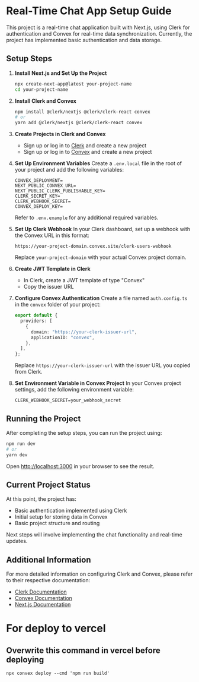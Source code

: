 # Real-Time Chat App Setup Guide

This project is a real-time chat application built with Next.js, using Clerk for authentication and Convex for real-time data synchronization. Currently, the project has implemented basic authentication and data storage.

## Setup Steps

1. **Install Next.js and Set Up the Project**

   ```bash
   npx create-next-app@latest your-project-name
   cd your-project-name
   ```

2. **Install Clerk and Convex**

   ```bash
   npm install @clerk/nextjs @clerk/clerk-react convex
   # or
   yarn add @clerk/nextjs @clerk/clerk-react convex
   ```

3. **Create Projects in Clerk and Convex**

   - Sign up or log in to [Clerk](https://clerk.com/) and create a new project
   - Sign up or log in to [Convex](https://www.convex.dev/) and create a new project

4. **Set Up Environment Variables**
   Create a `.env.local` file in the root of your project and add the following variables:

   ```
   CONVEX_DEPLOYMENT=
   NEXT_PUBLIC_CONVEX_URL=
   NEXT_PUBLIC_CLERK_PUBLISHABLE_KEY=
   CLERK_SECRET_KEY=
   CLERK_WEBHOOK_SECRET=
   CONVEX_DEPLOY_KEY=
   ```

   Refer to `.env.example` for any additional required variables.

5. **Set Up Clerk Webhook**
   In your Clerk dashboard, set up a webhook with the Convex URL in this format:

   ```
   https://your-project-domain.convex.site/clerk-users-webhook
   ```

   Replace `your-project-domain` with your actual Convex project domain.

6. **Create JWT Template in Clerk**

   - In Clerk, create a JWT template of type "Convex"
   - Copy the issuer URL

7. **Configure Convex Authentication**
   Create a file named `auth.config.ts` in the `convex` folder of your project:

   ```typescript
   export default {
     providers: [
       {
         domain: "https://your-clerk-issuer-url",
         applicationID: "convex",
       },
     ],
   };
   ```

   Replace `https://your-clerk-issuer-url` with the issuer URL you copied from Clerk.

8. **Set Environment Variable in Convex Project**
   In your Convex project settings, add the following environment variable:
   ```
   CLERK_WEBHOOK_SECRET=your_webhook_secret
   ```

## Running the Project

After completing the setup steps, you can run the project using:

```bash
npm run dev
# or
yarn dev
```

Open [http://localhost:3000](http://localhost:3000) in your browser to see the result.

## Current Project Status

At this point, the project has:

- Basic authentication implemented using Clerk
- Initial setup for storing data in Convex
- Basic project structure and routing

Next steps will involve implementing the chat functionality and real-time updates.

## Additional Information

For more detailed information on configuring Clerk and Convex, please refer to their respective documentation:

- [Clerk Documentation](https://clerk.com/docs)
- [Convex Documentation](https://docs.convex.dev/)
- [Next.js Documentation](https://nextjs.org/docs)

# For deploy to vercel
## Overwrite this command in vercel before deploying
```
npx convex deploy --cmd 'npm run build'
```
